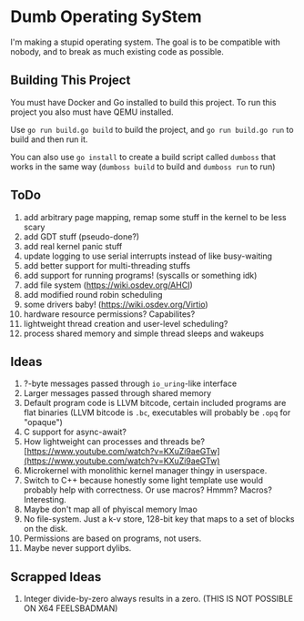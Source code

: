 # Dumb Operating SyStem
I'm making a stupid operating system. The goal is to be compatible with nobody,
and to break as much existing code as possible.

## Building This Project
You must have Docker and Go installed to build this project. To run this project
you also must have QEMU installed.

Use `go run build.go build` to build the project, and `go run build.go run` to
build and then run it.

You can also use `go install` to create a build script called `dumboss` that works
in the same way (`dumboss build` to build and `dumboss run` to run)

## ToDo
1. add arbitrary page mapping, remap some stuff in the kernel to be less scary
2. add GDT stuff (pseudo-done?)
3. add real kernel panic stuff
4. update logging to use serial interrupts instead of like busy-waiting
5. add better support for multi-threading stuffs
6. add support for running programs! (syscalls or something idk)
7. add file system (https://wiki.osdev.org/AHCI)
8. add modified round robin scheduling
9. some drivers baby! (https://wiki.osdev.org/Virtio)
0. hardware resource permissions? Capabilites?
1. lightweight thread creation and user-level scheduling?
2. process shared memory and simple thread sleeps and wakeups

## Ideas
1. ?-byte messages passed through `io_uring`-like interface
2. Larger messages passed through shared memory
3. Default program code is LLVM bitcode, certain included programs are flat binaries
   (LLVM bitcode is `.bc`, executables will probably be `.opq` for "opaque")
4. C support for async-await?
5. How lightweight can processes and threads be?
   [https://www.youtube.com/watch?v=KXuZi9aeGTw](https://www.youtube.com/watch?v=KXuZi9aeGTw)
6. Microkernel with monolithic kernel manager thingy in userspace.
7. Switch to C++ because honestly some light template use would probably help
   with correctness. Or use macros? Hmmm? Macros? Interesting.
8. Maybe don't map all of phyiscal memory lmao
9. No file-system. Just a k-v store, 128-bit key that maps to a set of blocks on the disk.
10. Permissions are based on programs, not users.
11. Maybe never support dylibs.

## Scrapped Ideas
1. Integer divide-by-zero always results in a zero. (THIS IS NOT POSSIBLE ON X64 FEELSBADMAN)


